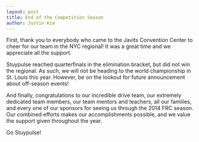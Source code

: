 ```yaml
---
layout: post
title: End of the Competition Season
author: Justin Kim
---
```

First, thank you to everybody who came to the Javits Convention Center to cheer for our team in the NYC regional! It was a great time and we appreciate all the support.

Stuypulse reached quarterfinals in the elimination bracket, but did not win the regional. As such, we will not be heading to the world championship in St. Louis this year. However, be on the lookout for future announcement about off-season events!

And finally, congratulations to our incredible drive team, our extremely dedicated team members, our team mentors and teachers, all our families, and every one of our sponsors for seeing us through the 2014 FRC season. Our combined efforts makes our accomplishments possible, and we value the support given throughout the year.

Go Stuypulse!
